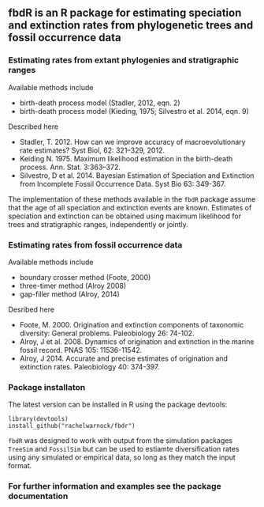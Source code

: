 ## fbdR is an R package for estimating speciation and extinction rates from phylogenetic trees and fossil occurrence data

### Estimating rates from extant phylogenies and stratigraphic ranges

Available methods include

* birth-death process model (Stadler, 2012, eqn. 2) 
* birth-death process model (Kieding, 1975; Silvestro et al. 2014, eqn. 9)

Described here

* Stadler, T. 2012. How can we improve accuracy of macroevolutionary rate estimates? Syst Biol, 62: 321–329, 2012.
* Keiding N. 1975. Maximum likelihood estimation in the birth-death process. Ann. Stat. 3:363–372.
* Silvestro, D et al. 2014. Bayesian Estimation of Speciation and Extinction from Incomplete Fossil Occurrence Data. Syst Bio 63: 349-367.

The implementation of these methods available in the `fbdR` package assume that the age of all speciation and extinction events are known. Estimates of speciation and extinction can be obtained using maximum likelihood for trees and stratigraphic ranges, independently or jointly.

### Estimating rates from fossil occurrence data

Available methods include

* boundary crosser method (Foote, 2000)
* three-timer method (Alroy 2008)
* gap-filler method (Alroy, 2014)

Desribed here 

* Foote, M. 2000. Origination and extinction components of taxonomic diversity: General problems. Paleobiology 26: 74-102.
* Alroy, J et al. 2008. Dynamics of origination and extinction in the marine fossil record. PNAS 105: 11536-11542. 
* Alroy, J 2014. Accurate and precise estimates of origination and extinction rates. Paleobiology 40: 374-397.

### Package installaton

The latest version can be installed in R using the package devtools:

    library(devtools)
    install_github("rachelwarnock/fbdr")

`fbdR` was designed to work with output from the simulation packages `TreeSim` and `FossilSim` but can be used to estiamte diversification rates using any simulated or empirical data, so long as they match the input format.
    
### For further information and examples see the package documentation